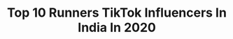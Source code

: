 ---
title: Top 10 Runners TikTok Influencers In India In 2020
description: >-
  Find top runners TikTok influencers in India in 2020. Most popular hashtags: #foryou #runner #army #tiktokindia.
platform: TikTok
hits: 25
text_top: Analyze the best TikTok accounts on inBeat.
text_bottom: Our search engine has 25 TikTok influencers like this in India for you to contact.
profiles:
  - username: "minithakur27"
    fullname: >-
      Mini Thakur
    bio: >-
      🏆Indian Athletes 🏆 400mtr runner🥇 From_ Chhattisgarh,insta minithakur_400mtr
    location: "India"
    followers: 115300
    engagement: 1390
    commentsToLikes: 0.028561
    id: ckbrg1n46reui0j23brbdpzf1
    verified: false
    hashtags: "#army, #armylover, #athlete, #cgfam"
  - username: "pritipriyapritipr"
    fullname: >-
      Pritipriya Pritipriy
    bio: >-
      rajo queen 2017 1st runners up ,odishi dancer ,jiban sathi...wish me 10th april
    location: "India"
    followers: 444800
    engagement: 1283
    commentsToLikes: 0.014790
    id: ck9tu9abykc1q0j78t2yqe8br
    verified: false
    hashtags: "#balasorejhio, #odisha, #haintaiyaarhum, #bls"
  - username: "mahalaxmi2241"
    fullname: >-
      mahalaxmi
    bio: >-
       👑dancer👑 aata juniors sos7 winner🏆 master dancer runner-up🏆
    location: "India"
    followers: 4427
    engagement: 1679
    commentsToLikes: 0.015539
    id: ck933w6xwq08n0j78lhoi2lp0
    verified: false
    hashtags: "#clonesquad, #foryoupage, #tiktokindia"
  - username: "rajkumarshikhar"
    fullname: >-
      Rajkumar Shikhar
    bio: >-
      Runner up of Dance Ghamasan (Mahua Plus Reality show ) Dancer , Choreographer
    location: "India"
    followers: 72900
    engagement: 944
    commentsToLikes: 0.013427
    id: ckbb44piyudhm0j23gms5nqp2
    verified: false
    hashtags: "#monsoon, #mornig"
  - username: "army_meri_jaan"
    fullname: >-
      Army Meri jaan 07
    bio: >-
      🙏All Girls My Sister🙏 🇮🇳 Runner & NCC Cadet 🇮🇳 🎖️My aim is Indian Force🎖
    location: "India"
    followers: 128061
    engagement: 1320
    commentsToLikes: 0.011783
    id: ck83x2mapnql00j78ywe93qh4
    verified: false
    hashtags: "#duet, #stayathome, #army, #jaihind"
  - username: "kajaldevnath"
    fullname: >-
      Kajal Devnath❤️
    bio: >-
      Goal 500k 2nd runner up Miss internation Indian beauty 2018 #kdfam
    location: "India"
    followers: 208800
    engagement: 892
    commentsToLikes: 0.010020
    id: ck8oysobz8u8d0j78p3tq71su
    verified: true
    hashtags: "#kdfam, #feature, #foryou, #tiktok"
  - username: "oneleggger"
    fullname: >-
      Deepak Saini
    bio: >-
      Amputee | Marathoner | Motivator Motivational Speaker
    location: "India"
    followers: 10900
    engagement: 1466
    commentsToLikes: 0.044903
    id: ckbwdg0xb17210j238nho7vnh
    verified: false
    hashtags: "#oneleggger, #life, #fyp, #fitness"
  - username: "runnergursewak913"
    fullname: >-
      runnergursewaksingh
    bio: >-
      
    location: "India"
    followers: 2980
    engagement: 1125
    commentsToLikes: 0.009196
    id: ck9m11rqzd71k0j78x4azv25q
    verified: false
    hashtags: "#2percent, #pb12, #marathon, #singh"
  - username: "jharkhandrunnerbittu"
    fullname: >-
      JHARKHAND RUNNER B2
    bio: >-
      ARMY LOVER🇮🇳 DAV NATION MEDALIST 400M DIPLOMA IN FITNESS ID-bittu.jaiswal.3304
    location: "India"
    followers: 30900
    engagement: 1444
    commentsToLikes: 0.014576
    id: cka0t862yos2b0i783fbsvvbv
    verified: false
    hashtags: "#armypratice, #foryou, #running, #racer"
  - username: "deepakhans1020"
    fullname: >-
      Deepak Hans
    bio: >-
      PB06🏠 insta deepakhans1020👆 kattd fan sidhumoosewala ਸੜੀ ਜਾਓ ਰੀਸ ਤਾਂ ਹੋਣੀ ਨੀ☝️
    location: "India"
    followers: 14300
    engagement: 1634
    commentsToLikes: 0.008695
    id: ckb940x8al4fs0j23eayu2dxe
    verified: false
    hashtags: "#amritmaan, #sharethecare, #trend, #mansa"
---